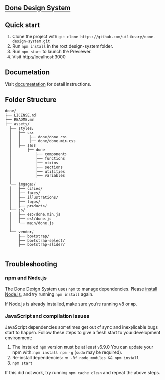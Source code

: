 ## [Done Design System](https://uilibrary.github.io/done-design-system/)

## Quick start

1. Clone the project with `git clone https://github.com/uilibrary/done-design-system.git`
2. Run `npm install` in the root design-system folder.
3. Run `npm start` to launch the Previewer.
4. Visit http://localhost:3000


## Documetation
Visit [documentation](https://uilibrary.github.io/done-design-system/docs) for detail instructions.

## Folder Structure

<pre class="highlight"><code>done/
├── LICENSE.md
├── README.md
├── assets/
  ├── styles/
  │   ├── css
  │   │    ├── done/done.css
  │   │    ├── done/done.min.css
  │   ├── sass
  │       ├── done
  │           ├── components
  │           ├── functions
  │           ├── mixins
  │           ├── sections
  │           ├── utilities
  │           ├── variables
  │   
  └── imgages/
  │   ├── cities/
  │   ├── faces/
  │   ├── illustrations/
  │   ├── logos/
  │   ├── products/
  └── js/
  │   ├── es5/done.min.js
  │   ├── es5/done.js
  │   └── main/done.js
  │   
  └── vendor/
      ├── bootstrap/
      ├── bootstrap-select/
      ├── bootstrap-slider/

</code></pre>


## Troubleshooting

### npm and Node.js

The Done Design System uses `npm` to manage dependencies. Please [install Node.js](https://nodejs.org), and try running `npm install` again.

If Node.js is already installed, make sure you’re running v8 or up.

### JavaScript and compilation issues

JavaScript dependencies sometimes get out of sync and inexplicable bugs start to happen. Follow these steps to give a fresh start to your development environment:

1. The installed `npm` version must be at least v6.9.0 You can update your npm with: `npm install npm -g` (`sudo` may be required).
2. Re-install dependencies: `rm -Rf node_modules && npm install`
3. `npm start`

If this did not work, try running `npm cache clean` and repeat the above steps.